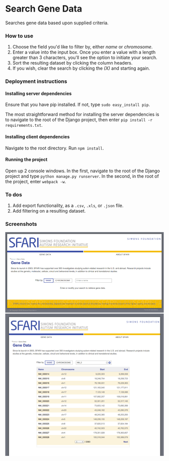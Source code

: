
# Search Gene Data

Searches gene data based upon supplied criteria.

### How to use
1. Choose the field you'd like to filter by, either _name_ or _chromosome_.
2. Enter a value into the input box.  Once you enter a value with a length greater than 3 characters, you'll see the option to initiate your search.
3. Sort the resulting dataset by clicking the column headers.
4. If you wish, clear the search by clicking the _(X)_ and starting again.

### Deployment instructions
#### Installing server dependencies
Ensure that you have pip installed.  If not, type `sudo easy_install pip`.

The most straightforward method for installing the server dependencies is to navigate to the root of the Django project, then enter `pip install -r requirements.txt`.

#### Installing client dependencies
Navigate to the root directory.
Run `npm install`.

#### Running the project
Open up 2 console windows.  In the first, navigate to the root of the Django project and type `python manage.py runserver`.  In the second, in the root of the project, enter `webpack -w`.

### To dos
1. Add export functionality, as a `.csv`, `.xls`, or `.json` file.
2. Add filtering on a resulting dataset.

### Screenshots
![Before search](/resources/screenshot00.png?raw=true "Before search")
![After search](/resources/screenshot01.png?raw=true "Before search")
